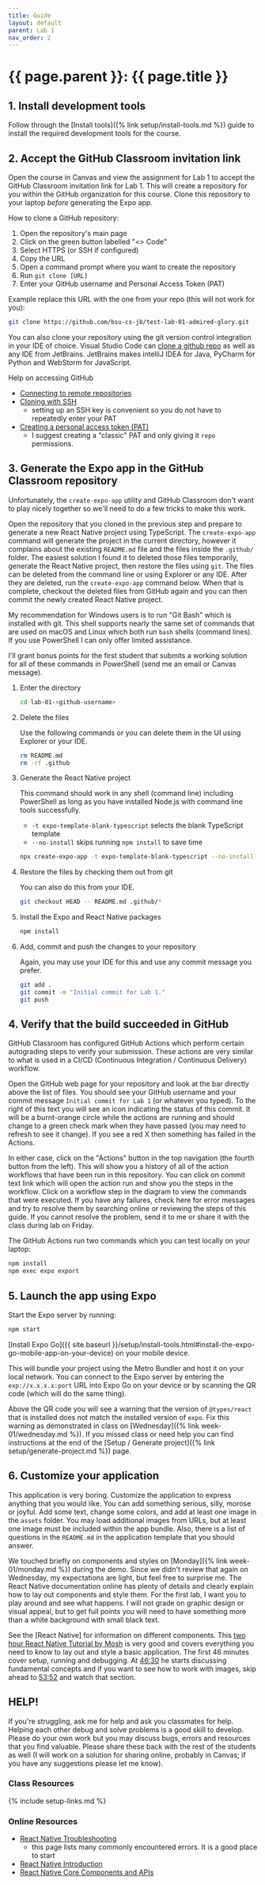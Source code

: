 ```yaml
---
title: Guide
layout: default
parent: Lab 1
nav_order: 2
---
```


# {{ page.parent }}: {{ page.title }}

## 1. Install development tools

Follow through the [Install tools]({% link setup/install-tools.md %}) guide to
install the required development tools for the course.

## 2. Accept the GitHub Classroom invitation link

Open the course in Canvas and view the assignment for Lab 1 to accept the GitHub
Classroom invitation link for Lab 1. This will create a repository for you
within the GitHub organization for this course. Clone this repository to your
laptop _before_ generating the Expo app.

How to clone a GitHub repository:

1. Open the repository's main page
2. Click on the green button labelled "<> Code"
3. Select HTTPS (or SSH if configured)
4. Copy the URL
5. Open a command prompt where you want to create the repository
6. Run `git clone [URL]`
7. Enter your GitHub username and Personal Access Token (PAT)


Example replace this URL with the one from your repo (this will not work for
you):

```bash
git clone https://github.com/bsu-cs-jb/test-lab-01-admired-glory.git
```

You can also clone your repository using the git version control integration in
your IDE of choice. Visual Studio Code can 
[clone a github repo](https://learn.microsoft.com/en-us/azure/developer/javascript/how-to/with-visual-studio-code/clone-github-repository)
as well as any IDE from JetBrains. JetBrains makes intelliJ IDEA for Java,
PyCharm for Python and WebStorm for JavaScript. 

Help on accessing GitHub

- [Connecting to remote repositories](https://docs.github.com/en/get-started/getting-started-with-git/about-remote-repositories)
- [Cloning with SSH](https://docs.github.com/en/get-started/getting-started-with-git/about-remote-repositories#cloning-with-ssh-urls)
    - setting up an SSH key is convenient so you do not have to repeatedly enter
      your PAT
- [Creating a personal access token (PAT)](https://docs.github.com/en/authentication/keeping-your-account-and-data-secure/managing-your-personal-access-tokens#creating-a-personal-access-token-classic)
    - I suggest creating a "classic" PAT and only giving it `repo` permissions.


## 3. Generate the Expo app in the GitHub Classroom repository

Unfortunately, the `create-expo-app` utility and GitHub Classroom don't want to
play nicely together so we'll need to do a few tricks to make this work.

Open the repository that you cloned in the previous step and prepare to generate
a new React Native project using TypeScript. The `create-expo-app` command will
generate the project in the current directory, however it complains about the
existing `README.md` file and the files inside the `.github/` folder. The
easiest solution I found it to deleted those files temporarily, generate the
React Native project, then restore the files using `git`. The files can be
deleted from the command line or using Explorer or any IDE. After they are
deleted, run the `create-expo-app` command below. When that is complete,
checkout the deleted files from GitHub again and you can then commit the newly
created React Native project.

My recommendation for Windows users is to run "Git Bash" which is installed with
git. This shell supports nearly the same set of commands that are used on macOS
and Linux which both run `bash` shells (command lines). If you use PowerShell I
can only offer limited assistance.

I'll grant bonus points for the first student that submits a working solution
for all of these commands in PowerShell (send me an email or Canvas message).



1. Enter the directory

    ```bash
    cd lab-01-<github-username>
    ```

2. Delete the files

    Use the following commands or you can delete them in the UI using Explorer
    or your IDE.

    ```bash
    rm README.md
    rm -rf .github
    ```

3. Generate the React Native project

    This command should work in any shell (command line) including PowerShell as
    long as you have installed Node.js with command line tools successfully.

    - `-t expo-template-blank-typescript` selects the blank TypeScript template
    - `--no-install` skips running `npm install` to save time

    ```bash
    npx create-expo-app -t expo-template-blank-typescript --no-install .
    ```

4. Restore the files by checking them out from git

    You can also do this from your IDE.

    ```bash
    git checkout HEAD -- README.md .github/*
    ```

5. Install the Expo and React Native packages

    ```bash
    npm install
    ```

6. Add, commit and push the changes to your repository

    Again, you may use your IDE for this and use any commit message you prefer.

    ```bash
    git add .
    git commit -m "Initial commit for Lab 1."
    git push
    ```

## 4. Verify that the build succeeded in GitHub

GitHub Classroom has configured GitHub Actions which perform certain autograding
steps to verify your submission. These actions are very similar to what is used
in a CI/CD (Continuous Integration / Continuous Delivery) workflow.

Open the GitHub web page for your repository and look at the bar directly above
the list of files. You should see your GitHub username and your commit message
`Initial commit for Lab 1` (or whatever you typed). To the right of this text
you will see an icon indicating the status of this commit. It will be a
burnt-orange circle while the actions are running and should change to a green
check mark when they have passed (you may need to refresh to see it change). If
you see a red X then something has failed in the Actions.

In either case, click on the "Actions" button in the top navigation (the fourth
button from the left). This will show you a history of all of the action
workflows that have been run in this repository. You can click on commit text
link which will open the action run and show you the steps in the workflow.
Click on a workflow step in the diagram to view the commands that were executed.
If you have any failures, check here for error messages and try to resolve them
by searching online or reviewing the steps of this guide. If you cannot resolve
the problem, send it to me or share it with the class during lab on Friday.

The GitHub Actions run two commands which you can test locally on your laptop:

```bash
npm install
npm exec expo export
```

## 5. Launch the app using Expo

Start the Expo server by running:

```bash
npm start
```

[Install Expo Go]({{ site.baseurl }}/setup/install-tools.html#install-the-expo-go-mobile-app-on-your-device)
on your mobile device.

This will bundle your project using the Metro Bundler and host it on your local
network. You can connect to the Expo server by entering the `exp://x.x.x.x:port`
URL into Expo Go on your device or by scanning the QR code (which will do the
same thing).

Above the QR code you will see a warning that the version of `@types/react` that
is installed does not match the installed version of `expo`. Fix this warning as
demonstrated in class on [Wednesday]({% link week-01/wednesday.md %}). If you
missed class or need help you can find instructions at the end of the
[Setup / Generate project]({% link setup/generate-project.md %}) page.

## 6. Customize your application

This application is very boring. Customize the application to express anything
that you would like. You can add something serious, silly, morose or joyful. Add
some text, change some colors, and add at least one image in the `assets`
folder. You may load additional images from URLs, but at least one image must be
included within the app bundle. Also, there is a list of questions in the
`README.md` in the application template that you should answer.

We touched briefly on components and styles on
[Monday]({% link week-01/monday.md %}) during the demo. Since we didn't review
that again on Wednesday, my expectations are light, but feel free to surprise
me. The React Native documentation online has plenty of details and clearly
explain how to lay out components and style them. For the first lab, I want you
to play around and see what happens. I will not grade on graphic design or
visual appeal, but to get full points you will need to have something more than
a white background with small black text.

See the [React Native] for information on different components. This 
[two hour React Native Tutorial by Mosh](https://youtu.be/0-S5a0eXPoc)
is very good and covers everything you need to know to lay out and style a basic
application. The first 46 minutes cover setup, running and debugging. At
[46:30](https://youtu.be/0-S5a0eXPoc?t=2790) he starts discussing fundamental
concepts and if you want to see how to work with images, skip ahead to
[53:52](https://youtu.be/0-S5a0eXPoc?t=3230) and watch that section.

## HELP!

If you're struggling, ask me for help and ask you classmates for help. Helping
each other debug and solve problems is a good skill to develop. Please do your
own work but you may discuss bugs, errors and resources that you find valuable.
Please share these back with the rest of the students as well (I will work on a
solution for sharing online, probably in Canvas; if you have any suggestions
please let me know).

### Class Resources

{% include setup-links.md %}

### Online Resources

- [React Native Troubleshooting](https://reactnative.dev/docs/troubleshooting)
    - this page lists many commonly encountered errors. It is a good place to
      start
- [React Native Introduction](https://reactnative.dev/docs/getting-started)
- [React Native Core Components and APIs](https://reactnative.dev/docs/components-and-apis)



